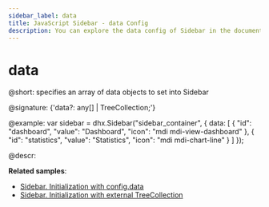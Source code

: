 ```yaml
---
sidebar_label: data
title: JavaScript Sidebar - data Config 
description: You can explore the data config of Sidebar in the documentation of the DHTMLX JavaScript UI library. Browse developer guides and API reference, try out code examples and live demos, and download a free 30-day evaluation version of DHTMLX Suite 7.
---
```


# data

@short: specifies an array of data objects to set into Sidebar

@signature: {'data?: any[] | TreeCollection<ISidebarElement>;'}

@example:
var sidebar = dhx.Sidebar("sidebar_container", {
    data: [
    	{
			"id": "dashboard",
            "value": "Dashboard",
            "icon": "mdi mdi-view-dashboard"
		},
		{
        	"id": "statistics",
        	"value": "Statistics",
        	"icon": "mdi mdi-chart-line"
		}
	]
});

@descr:

**Related samples**:
- [Sidebar. Initialization with config.data](https://snippet.dhtmlx.com/y8y7iw42)
- [Sidebar. Initialization with external TreeCollection](https://snippet.dhtmlx.com/f4wo06yo)

[comment]: # (@related: sidebar/data_loading.md)
